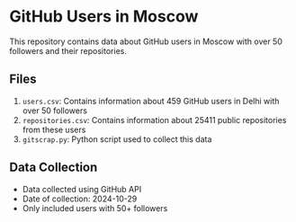 # GitHub Users in Moscow

This repository contains data about GitHub users in Moscow with over 50 followers and their repositories.

## Files

1. `users.csv`: Contains information about 459 GitHub users in Delhi with over 50 followers
2. `repositories.csv`: Contains information about 25411 public repositories from these users
3. `gitscrap.py`: Python script used to collect this data

## Data Collection

- Data collected using GitHub API
- Date of collection: 2024-10-29
- Only included users with 50+ followers
